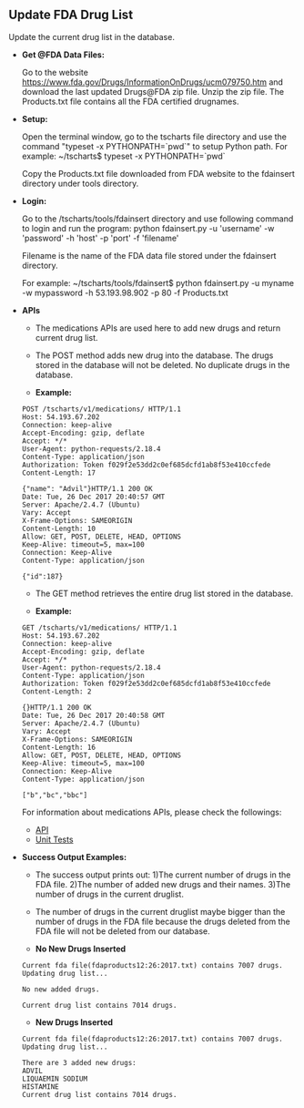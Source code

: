    **Update FDA Drug List**
----
  Update the current drug list in the database.

* **Get @FDA Data Files:**

  Go to the website https://www.fda.gov/Drugs/InformationOnDrugs/ucm079750.htm and download the last updated Drugs@FDA zip file. 
  Unzip the zip file. The Products.txt file contains all the FDA certified drugnames. 

* **Setup:**

  Open the terminal window, go to the tscharts file directory and use the command "typeset -x PYTHONPATH=\`pwd\`" to setup Python path.
  For example: ~/tscharts$ typeset -x PYTHONPATH=\`pwd\` 

  Copy the Products.txt file downloaded from FDA website to the fdainsert directory under tools directory.

* **Login:**
  
  Go to the /tscharts/tools/fdainsert directory and use following command to login and run the program: python fdainsert.py -u 'username' -w 'password' -h 'host' -p 'port' -f 'filename'

  Filename is the name of the FDA data file stored under the fdainsert directory.

  For example: ~/tscharts/tools/fdainsert$ python fdainsert.py -u myname -w mypassword -h 53.193.98.902 -p 80 -f Products.txt
  
*  **APIs**
   
   * The medications APIs are used here to add new drugs and return current drug list.

   * The POST method adds new drug into the database. The drugs stored in the database will not be deleted. No duplicate drugs in the database.

   * **Example:**
   ```
   POST /tscharts/v1/medications/ HTTP/1.1
   Host: 54.193.67.202
   Connection: keep-alive
   Accept-Encoding: gzip, deflate
   Accept: */*
   User-Agent: python-requests/2.18.4
   Content-Type: application/json
   Authorization: Token f029f2e53dd2c0ef685dcfd1ab8f53e410ccfede
   Content-Length: 17

   {"name": "Advil"}HTTP/1.1 200 OK
   Date: Tue, 26 Dec 2017 20:40:57 GMT
   Server: Apache/2.4.7 (Ubuntu)
   Vary: Accept
   X-Frame-Options: SAMEORIGIN
   Content-Length: 10
   Allow: GET, POST, DELETE, HEAD, OPTIONS
   Keep-Alive: timeout=5, max=100
   Connection: Keep-Alive
   Content-Type: application/json

   {"id":187}
   ```
   * The GET method retrieves the entire drug list stored in the database. 

   * **Example:**
   ```
   GET /tscharts/v1/medications/ HTTP/1.1
   Host: 54.193.67.202
   Connection: keep-alive
   Accept-Encoding: gzip, deflate
   Accept: */*
   User-Agent: python-requests/2.18.4
   Content-Type: application/json
   Authorization: Token f029f2e53dd2c0ef685dcfd1ab8f53e410ccfede
   Content-Length: 2

   {}HTTP/1.1 200 OK
   Date: Tue, 26 Dec 2017 20:40:58 GMT
   Server: Apache/2.4.7 (Ubuntu)
   Vary: Accept
   X-Frame-Options: SAMEORIGIN
   Content-Length: 16
   Allow: GET, POST, DELETE, HEAD, OPTIONS
   Keep-Alive: timeout=5, max=100
   Connection: Keep-Alive
   Content-Type: application/json

   ["b","bc","bbc"]
   ```
   For information about medications APIs, please check the followings:
   * [API](../../../master/medications/README.md)
   * [Unit Tests](../../../master/test/medications/medications.py)

* **Success Output Examples:**

  * The success output prints out:
    1)The current number of drugs in the FDA file. 
    2)The number of added new drugs and their names.
    3)The number of drugs in the current druglist.

  * The number of drugs in the current druglist maybe bigger than the number of drugs in the FDA file because the drugs deleted from the FDA file will not be deleted from our database.

  * **No New Drugs Inserted** 
  ```
  Current fda file(fdaproducts12:26:2017.txt) contains 7007 drugs.
  Updating drug list...

  No new added drugs.

  Current drug list contains 7014 drugs.
  ```
  * **New Drugs Inserted**
  ```
  Current fda file(fdaproducts12:26:2017.txt) contains 7007 drugs.
  Updating drug list...

  There are 3 added new drugs: 
  ADVIL 
  LIQUAEMIN SODIUM 
  HISTAMINE
  Current drug list contains 7014 drugs. 
  ```
